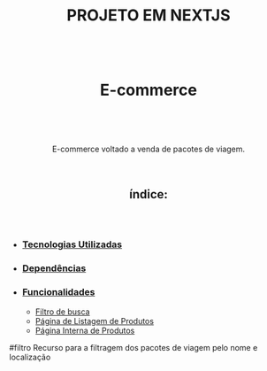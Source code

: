 # <p align="center"> PROJETO EM NEXTJS </p></br>

# <p align="center"> E-commerce </p></br>
  
  <p align="center">E-commerce voltado a venda de pacotes de viagem.</p></br>

## <p align="center">índice:</p></br>
<!------ts------->
* ### [Tecnologias Utilizadas](#front-end)
* ### [Dependências](#dependências)
* ### [Funcionalidades](#funcionalidades-front-end)
    * [Filtro de busca](#filtro)
    * [Página de Listagem de Produtos](#front-end)
    * [Página Interna de Produtos](#front-end)

<!-------te------>
#filtro
Recurso para a filtragem dos pacotes de viagem pelo nome e localização
